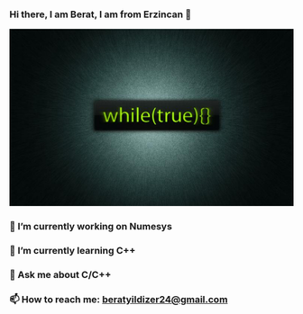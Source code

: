 ### Hi there, I am Berat, I am from Erzincan 👋
![Design and Development](https://github.com/beratyildizer/beratyildizer/blob/main/zrGK5y.png)
### 🔭 I’m currently working on Numesys
### 🌱 I’m currently learning C++
### 💬 Ask me about C/C++
### 📫 How to reach me: beratyildizer24@gmail.com

<!--
**beratyildizer/beratyildizer** is a ✨ _special_ ✨ repository because its `README.md` (this file) appears on your GitHub profile.

Here are some ideas to get you started:

- 🔭 I’m currently working on Numesys
- 🌱 I’m currently learning C++
- 💬 Ask me about C and C++
- 📫 How to reach me: beratyildizer24@gmail.com
-->
